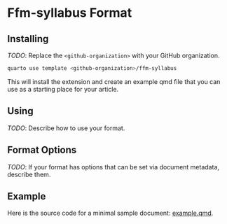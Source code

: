 # Ffm-syllabus Format

## Installing

*TODO*: Replace the `<github-organization>` with your GitHub organization.

```bash
quarto use template <github-organization>/ffm-syllabus
```

This will install the extension and create an example qmd file that you can use as a starting place for your article.

## Using

*TODO*: Describe how to use your format.

## Format Options

*TODO*: If your format has options that can be set via document metadata, describe them.

## Example

Here is the source code for a minimal sample document: [example.qmd](example.qmd).


